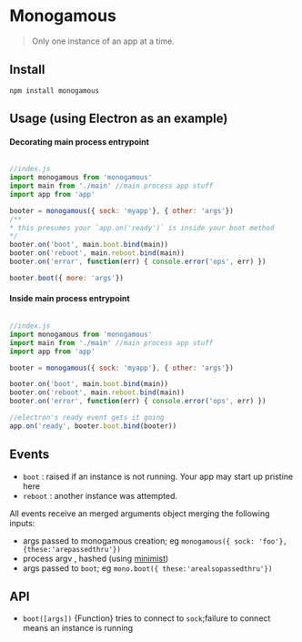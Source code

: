 # Monogamous

> Only one instance of an app at a time.

## Install

`npm install monogamous`

## Usage (using Electron as an example)

#### Decorating main process entrypoint
```js

//index.js
import monogamous from 'monogamous'
import main from './main' //main process app stuff
import app from 'app'

booter = monogamous({ sock: 'myapp'}, { other: 'args'})
/**
* this presumes your `app.on('ready')` is inside your boot method
*/
booter.on('boot', main.boot.bind(main))
booter.on('reboot', main.reboot.bind(main))
booter.on('error', function(err) { console.error('ops', err) })

booter.boot({ more: 'args'})
```

#### Inside main process entrypoint
```js

//index.js
import monogamous from 'monogamous'
import main from './main' //main process app stuff
import app from 'app'

booter = monogamous({ sock: 'myapp'}, { other: 'args'})

booter.on('boot', main.boot.bind(main))
booter.on('reboot', main.reboot.bind(main))
booter.on('error', function(err) { console.error('ops', err) })

//electron's ready event gets it going
app.on('ready', booter.boot.bind(booter))
```

## Events

- `boot` : raised if an instance is not running. Your app may start up pristine here
- `reboot` : another instance was attempted. 

All events receive an merged arguments object merging the following inputs:

- args passed to monogamous creation; eg `monogamous({ sock: 'foo'}, {these:'arepassedthru'})`
- process argv , hashed (using [minimist](https://www.npmjs.com/package/minimist))
- args passed to `boot`; eg `mono.boot({ these:'arealsopassedthru'})` 


## API

- `boot([args])` {Function} tries to connect to `sock`;failure to connect means an instance is running
